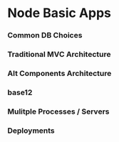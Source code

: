 # Node Basic Apps

### Common DB Choices




### Traditional MVC Architecture




### Alt Components Architecture




### base12




### Mulitple Processes / Servers




### Deployments

